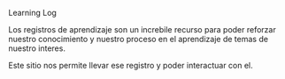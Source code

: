 Learning Log

Los registros de aprendizaje son un increbile recurso para poder reforzar nuestro conocimiento y nuestro proceso
en el aprendizaje de temas de nuestro interes.

Este sitio nos permite llevar ese registro y poder interactuar con el.
